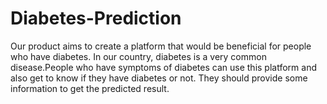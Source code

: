 # Diabetes-Prediction
Our product aims to create a platform that would be beneficial for people who have diabetes. In our country, diabetes is a very common disease.People who have symptoms of diabetes can use this platform and also get to know if they have diabetes or not. They should provide some information to get the predicted result.

